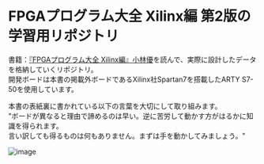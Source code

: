 # FPGAプログラム大全 Xilinx編 第2版の学習用リポジトリ
書籍：[『FPGAプログラム大全 Xilinx編』小林優](https://www.shuwasystem.co.jp/book/9784798063263.html)を読んで、実際に設計したデータを格納していくリポジトリ。<br>
開発ボードは本書の掲載外ボードであるXilinx社Spartan7を搭載したARTY S7-50を使用しています。<br>

本書の表紙裏に書かれている以下の言葉を大切にして取り組みます。<br>
"ボードが異なると理由で諦めるのは早い。逆に苦労して動かす方がはるかに知識を得られます。<br>
言い訳しても得るものは何もありません。まずは手を動かしてみましょう。"<br>

![image](https://user-images.githubusercontent.com/74296872/161412344-b83d7434-89ee-4744-882c-3882242a7f07.png)
